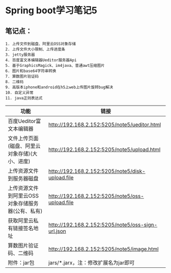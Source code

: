  Spring boot学习笔记5
============================
## 笔记点：
```
1. 上传文件到磁盘、阿里云OSS对象存储
2. 上传文件大小限制、上传进度条
3. jetty服务器
4. 百度富文本编辑器Ueditor服务器Api
5. 基于GraphicsMagick、im4java、普通awt压缩图片
6. 图片和base64字符串转换
7. 算数图片验证码
8. 二维码
9. 高版本iphone和android在h5上web上传图片旋转bug解决
10. 自定义异常
11. java正则表达式
```

|功能|链接|
|---|---|
|百度Ueditor富文本编辑器|http://192.168.2.152:5205/note5/ueditor.html|
|文件上传页面(磁盘、阿里云对象存储)(大小、进度)|http://192.168.2.152:5205/note5/upload.html|
|上传资源文件到服务器磁盘|http://192.168.2.152:5205/note5/disk-upload.file|
|上传资源文件到阿里云OSS对象存储服务器(公有、私有)|http://192.168.2.152:5205/note5/oss-upload.file|
|获取阿里云私有链接签名地址|http://192.168.2.152:5205/note5/oss-sign-url.json|
|算数图片验证码、二维码|http://192.168.2.152:5205/note5/image.html|
|附件：jar包|jars/*.jarx，注：修改扩展名为jar即可|
